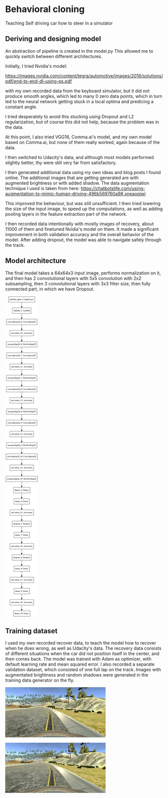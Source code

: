 # Behavioral cloning
Teaching Self driving car how to steer in a simulator

## Deriving and designing model

An abstraction of pipeline is created in the model.py
This allowed me to quickly switch between different architectures.

Initially, I tried Nvidia's model:

https://images.nvidia.com/content/tegra/automotive/images/2016/solutions/pdf/end-to-end-dl-using-px.pdf

with my own recorded data from the keyboard simulator, but it did not produce 
smooth angles, which led to many 0 zero data points, which in turn led to
the neural network getting stuck in a local optima and predicing a constant angle.

I tried desperately to avoid this stucking using Dropout and L2 regularization, but 
of course this did not help, because the problem was in the data.

At this point, I also tried VGG16, Comma.ai's model, and my own model based on Comma.ai,
but none of them really worked, again because of the data.

I then switched to Udacity's data, and although most models performed slightly better,
thy were still very far from satisfactory. 

I then generated additional data using my own ideas and blog posts I found online.
The additional images that are getting generated are with augmented brightness or
with added shadow. The data augmentation technique I used is taken from here:
https://chatbotslife.com/using-augmentation-to-mimic-human-driving-496b569760a9#.xneaoqiwj

This improved the behaviour, but was still unsufficient.
I then tried lowering the size of the input image, to speed up the computations, as well
as adding pooling layers in the feature extraction part of the network.

I then recorded data intentionally with mostly images of recovery, about 11000 of them
and finetuned Nvidia's model on them. It made a significant improvement in both validation
accuracy and the overall behavior of the model. After adding dropout, the model was able to
navigate safely through the track.

## Model architecture

The final model takes a 64x64x3 input image, performs normalization on it, and then has
2 convolutional layers with 5x5 convolution with 2x2 subsampling, then 3 convolutional
layers with 3x3 filter size, then fully connected part, in which we have Dropout.

![Final model](model.png "The final model")

## Training dataset

I used my own recorded recover data, to teach the model how to recover when he does wrong,
as well as Udacity's data. The recovery data consists of different situations when the car
did not position itself in the center, and then comes back.
The model was trained with Adam as optimizer, with default learning rate and mean squared error.
I also recorded a separate validation dataset, which consisted of one full lap on the track. 
Images with augmentated brightness and random shadows were generated  in the training data generator on the fly.


![Recover](example_recover.jpg "-0.1")


![Recover](example_recover2.jpg "-0.6667")